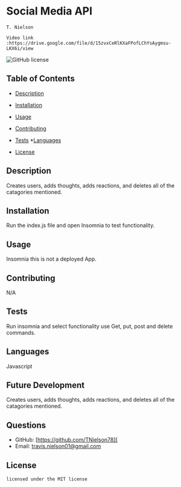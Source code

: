 
# Social Media API
    T. Nielson

    Video link :https://drive.google.com/file/d/15zvxCeRlKXaFPofLChYsAygmsu-LKX6i/view
![GitHub license](https://img.shields.io/badge/license-MIT-blue.svg)
## Table of Contents
* [Description](#description)
* [Installation](#installation)
* [Usage](#usage)
* [Contributing](#contributing)
* [Tests](#tests)
*[Languages](#languages) 

* [License](#license)

## Description
Creates users, adds thoughts, adds reactions, and deletes all of the catagories mentioned.
## Installation
Run the index.js file and open Insomnia to test functionality.
## Usage
Insomnia this is not a deployed App.
## Contributing
N/A
## Tests
Run insomnia and select functionality use Get, put, post and delete commands.
## Languages
Javascript
## Future Development
Creates users, adds thoughts, adds reactions, and deletes all of the catagories mentioned.
## Questions
* GitHub: [https://github.com/TNielson78](
* Email: travis.nielson01@gmail.com
## License   
    licensed under the MIT license



